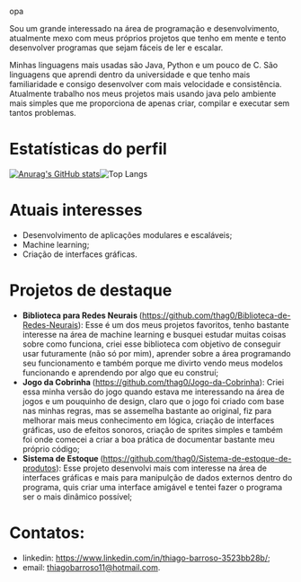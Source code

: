 opa

Sou um grande interessado na área de programação e desenvolvimento, atualmente mexo com meus próprios projetos que tenho em mente e tento desenvolver programas que sejam fáceis de ler e escalar.

Minhas linguagens mais usadas são Java, Python e um pouco de C. São linguagens que aprendi dentro da universidade e que tenho mais familiaridade e consigo desenvolver com mais velocidade e consistência. Atualmente trabalho nos meus projetos mais usando java pelo ambiente mais simples que me proporciona de apenas criar, compilar e executar sem tantos problemas.

# Estatísticas do perfil
[![Anurag's GitHub stats](https://github-readme-stats.vercel.app/api?username=thag0&theme=tokyonight)](https://github.com/anuraghazra/github-readme-stats)![Top Langs](https://github-readme-stats.vercel.app/api/top-langs/?username=thag0&theme=tokyonight)

# Atuais interesses
- Desenvolvimento de aplicações modulares e escaláveis;
- Machine learning;
- Criação de interfaces gráficas.

# Projetos de destaque
 - <strong> Biblioteca para Redes Neurais </strong> (https://github.com/thag0/Biblioteca-de-Redes-Neurais): Esse é um dos meus projetos favoritos, tenho bastante interesse na área de machine learning e busquei estudar muitas coisas sobre como funciona, criei esse biblioteca com objetivo de conseguir usar futuramente (não só por mim), aprender sobre a área programando seu funcionamento e também porque me divirto vendo meus modelos funcionando e aprendendo por algo que eu construí;
 - <strong> Jogo da Cobrinha </strong> (https://github.com/thag0/Jogo-da-Cobrinha): Criei essa minha versão do jogo quando estava me interessando na área de jogos e um pouquinho de design, claro que o jogo foi criado com base nas minhas regras, mas se assemelha bastante ao original, fiz para melhorar mais meus conhecimento em lógica, criação de interfaces gráficas, uso de efeitos sonoros, criação de sprites simples e também foi onde comecei a criar a boa prática de documentar bastante meu próprio código;
 - <strong> Sistema de Estoque </strong> (https://github.com/thag0/Sistema-de-estoque-de-produtos): Esse projeto desenvolvi mais com interesse na área de interfaces gráficas e mais para manipulção de dados externos dentro do programa, quis criar uma interface amigável e tentei fazer o programa ser o mais dinâmico possível;


# Contatos:
- linkedin: https://www.linkedin.com/in/thiago-barroso-3523bb28b/;
- email: thiagobarroso11@hotmail.com.
